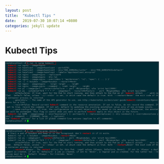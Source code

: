 ```yaml
---
layout: post
title:  "Kubectl Tips "
date:   2019-07-30 10:07:14 +0800
categories: jekyll update
---
```

#  Kubectl Tips


![k-run-01](_images/k-run-01.png)



![k-run-02](_images/k-run-02.png)





